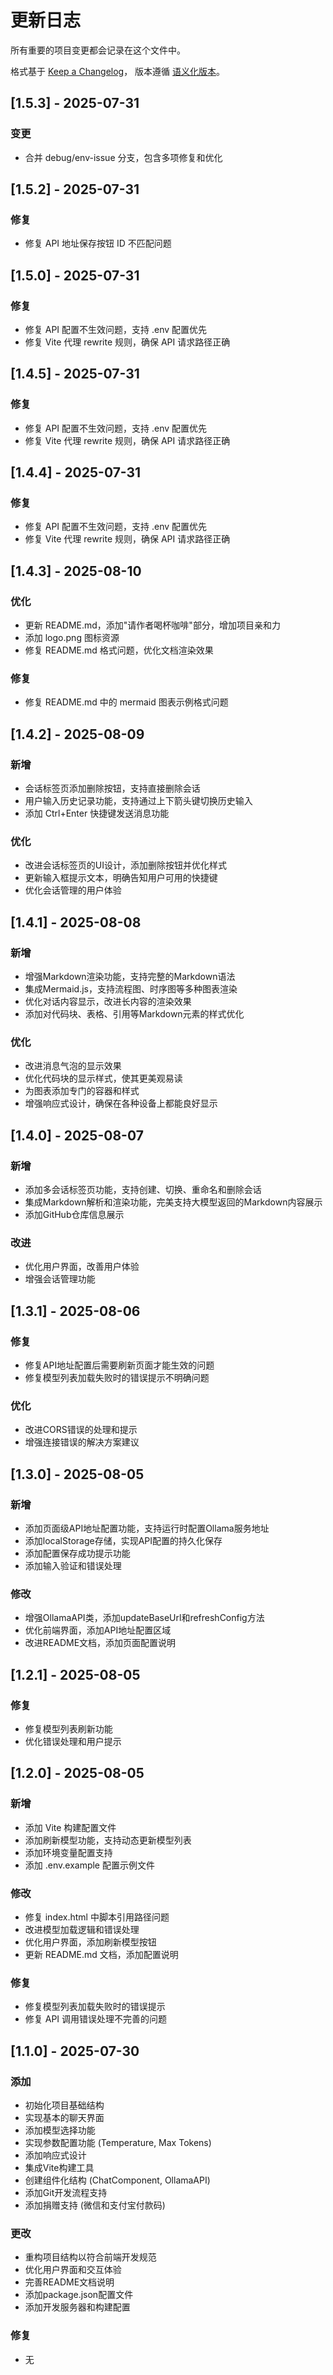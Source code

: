 # 更新日志

所有重要的项目变更都会记录在这个文件中。

格式基于 [Keep a Changelog](https://keepachanglog.com/zh-CN/1.0.0/)，
版本遵循 [语义化版本](https://semver.org/lang/zh-CN/)。

## [1.5.3] - 2025-07-31

### 变更
- 合并 debug/env-issue 分支，包含多项修复和优化

## [1.5.2] - 2025-07-31

### 修复
- 修复 API 地址保存按钮 ID 不匹配问题

## [1.5.0] - 2025-07-31

### 修复
- 修复 API 配置不生效问题，支持 .env 配置优先
- 修复 Vite 代理 rewrite 规则，确保 API 请求路径正确

## [1.4.5] - 2025-07-31

### 修复
- 修复 API 配置不生效问题，支持 .env 配置优先
- 修复 Vite 代理 rewrite 规则，确保 API 请求路径正确

## [1.4.4] - 2025-07-31

### 修复
- 修复 API 配置不生效问题，支持 .env 配置优先
- 修复 Vite 代理 rewrite 规则，确保 API 请求路径正确

## [1.4.3] - 2025-08-10

### 优化
- 更新 README.md，添加"请作者喝杯咖啡"部分，增加项目亲和力
- 添加 logo.png 图标资源
- 修复 README.md 格式问题，优化文档渲染效果

### 修复
- 修复 README.md 中的 mermaid 图表示例格式问题

## [1.4.2] - 2025-08-09

### 新增
- 会话标签页添加删除按钮，支持直接删除会话
- 用户输入历史记录功能，支持通过上下箭头键切换历史输入
- 添加 Ctrl+Enter 快捷键发送消息功能

### 优化
- 改进会话标签页的UI设计，添加删除按钮并优化样式
- 更新输入框提示文本，明确告知用户可用的快捷键
- 优化会话管理的用户体验

## [1.4.1] - 2025-08-08

### 新增
- 增强Markdown渲染功能，支持完整的Markdown语法
- 集成Mermaid.js，支持流程图、时序图等多种图表渲染
- 优化对话内容显示，改进长内容的渲染效果
- 添加对代码块、表格、引用等Markdown元素的样式优化

### 优化
- 改进消息气泡的显示效果
- 优化代码块的显示样式，使其更美观易读
- 为图表添加专门的容器和样式
- 增强响应式设计，确保在各种设备上都能良好显示

## [1.4.0] - 2025-08-07

### 新增
- 添加多会话标签页功能，支持创建、切换、重命名和删除会话
- 集成Markdown解析和渲染功能，完美支持大模型返回的Markdown内容展示
- 添加GitHub仓库信息展示

### 改进
- 优化用户界面，改善用户体验
- 增强会话管理功能

## [1.3.1] - 2025-08-06

### 修复

- 修复API地址配置后需要刷新页面才能生效的问题
- 修复模型列表加载失败时的错误提示不明确问题

### 优化

- 改进CORS错误的处理和提示
- 增强连接错误的解决方案建议

## [1.3.0] - 2025-08-05

### 新增

- 添加页面级API地址配置功能，支持运行时配置Ollama服务地址
- 添加localStorage存储，实现API配置的持久化保存
- 添加配置保存成功提示功能
- 添加输入验证和错误处理

### 修改

- 增强OllamaAPI类，添加updateBaseUrl和refreshConfig方法
- 优化前端界面，添加API地址配置区域
- 改进README文档，添加页面配置说明

## [1.2.1] - 2025-08-05

### 修复

- 修复模型列表刷新功能
- 优化错误处理和用户提示

## [1.2.0] - 2025-08-05

### 新增

- 添加 Vite 构建配置文件
- 添加刷新模型功能，支持动态更新模型列表
- 添加环境变量配置支持
- 添加 .env.example 配置示例文件

### 修改

- 修复 index.html 中脚本引用路径问题
- 改进模型加载逻辑和错误处理
- 优化用户界面，添加刷新模型按钮
- 更新 README.md 文档，添加配置说明

### 修复

- 修复模型列表加载失败时的错误提示
- 修复 API 调用错误处理不完善的问题

## [1.1.0] - 2025-07-30

### 添加

- 初始化项目基础结构
- 实现基本的聊天界面
- 添加模型选择功能
- 实现参数配置功能 (Temperature, Max Tokens)
- 添加响应式设计
- 集成Vite构建工具
- 创建组件化结构 (ChatComponent, OllamaAPI)
- 添加Git开发流程支持
- 添加捐赠支持 (微信和支付宝付款码)

### 更改

- 重构项目结构以符合前端开发规范
- 优化用户界面和交互体验
- 完善README文档说明
- 添加package.json配置文件
- 添加开发服务器和构建配置

### 修复

- 无